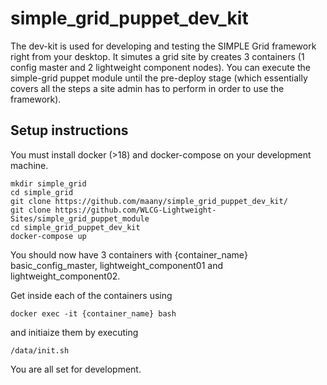 # simple_grid_puppet_dev_kit

The dev-kit is used for developing and testing the SIMPLE Grid framework right from your desktop. 
It simutes a grid site by creates 3 containers (1 config master and 2 lightweight component nodes).
You can execute the simple-grid puppet module until the pre-deploy stage (which essentially covers all the steps a site admin has to perform in order to use the framework).

## Setup instructions

You must install docker (>18) and docker-compose on your development machine.

```
mkdir simple_grid
cd simple_grid
git clone https://github.com/maany/simple_grid_puppet_dev_kit/
git clone https://github.com/WLCG-Lightweight-Sites/simple_grid_puppet_module
cd simple_grid_puppet_dev_kit
docker-compose up
```
You should now have 3 containers with {container_name} basic_config_master, lightweight_component01 and lightweight_component02.

Get inside each of the containers using
```
docker exec -it {container_name} bash
```

and initiaize them by executing

```
/data/init.sh
```

You are all set for development.
